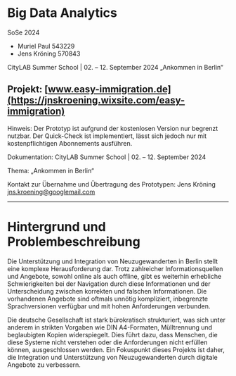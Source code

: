 # Big Data Analytics

SoSe 2024

- Muriel Paul 543229
- Jens Kröning 570843

CityLAB Summer School | 02. – 12. September 2024
„Ankommen in Berlin“

## Projekt: [www.easy-immigration.de](https://jnskroening.wixsite.com/easy-immigration)

Hinweis: Der Prototyp ist aufgrund der kostenlosen Version nur begrenzt nutzbar. Der Quick-Check ist implementiert, lässt sich jedoch nur mit kostenpflichtigen Abonnements ausführen.

Dokumentation: CityLAB Summer School | 02. – 12. September 2024

Thema: „Ankommen in Berlin“


Kontakt zur Übernahme und Übertragung des Prototypen:
Jens Kröning
jns.kroening@googlemail.com

---

# Hintergrund und Problembeschreibung


Die Unterstützung und Integration von Neuzugewanderten in Berlin stellt eine komplexe Herausforderung dar. Trotz zahlreicher Informationsquellen und Angebote, sowohl online als auch offline, gibt es weiterhin erhebliche Schwierigkeiten bei der Navigation durch diese Informationen und der Unterscheidung zwischen korrekten und falschen Informationen. Die vorhandenen Angebote sind oftmals unnötig kompliziert, inbegrenzte Sprachversionen verfügbar und mit hohen Anforderungen verbunden.

Die deutsche Gesellschaft ist stark bürokratisch strukturiert, was sich unter anderem in strikten Vorgaben wie DIN A4-Formaten, Mülltrennung und beglaubigten Kopien widerspiegelt. Dies führt dazu, dass Menschen, die diese Systeme nicht verstehen oder die Anforderungen nicht erfüllen können, ausgeschlossen werden. Ein Fokuspunkt dieses Projekts ist daher, die Integration und Unterstützung von Neuzugewanderten durch digitale Angebote zu verbessern.

